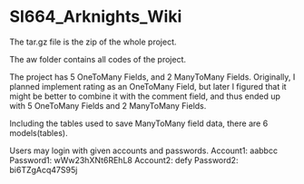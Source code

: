 # SI664_Arknights_Wiki

The tar.gz file is the zip of the whole project.

The aw folder contains all codes of the project.

The project has 5 OneToMany Fields, and 2 ManyToMany Fields. Originally, I planned implement rating as an OneToMany Field, but later I figured that it might be better to combine it with the comment field, and thus ended up with 5 OneToMany Fields and 2 ManyToMany Fields.

Including the tables used to save ManyToMany field data, there are 6 models(tables).

Users may login with given accounts and passwords.
Account1: aabbcc
Password1: wWw23hXNt6REhL8
Account2: defy
Password2: bi6TZgAcq47S95j
